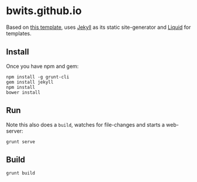 bwits.github.io
===========

Based on [this template](https://github.com/y7kim/agency-jekyll-theme), uses [Jekyll](http://jekyllrb.com/) as its static site-generator and [Liquid](https://github.com/Shopify/liquid/wiki) for templates.

## Install
Once you have npm and gem:

    npm install -g grunt-cli
    gem install jekyll
    npm install
    bower install

## Run
Note this also does a `build`, watches for file-changes and starts a web-server:

    grunt serve

## Build

    grunt build

